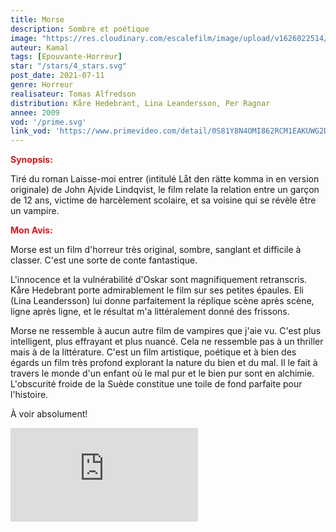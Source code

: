 ```yaml
---
title: Morse
description: Sombre et poétique
image: "https://res.cloudinary.com/escalefilm/image/upload/v1626022514/morse_tvef6v.jpg"
auteur: Kamal
tags: [Epouvante-Horreur]
star: "/stars/4_stars.svg"
post_date: 2021-07-11
genre: Horreur
realisateur: Tomas Alfredson
distribution: Kåre Hedebrant, Lina Leandersson, Per Ragnar
annee: 2009
vod: '/prime.svg'
link_vod: 'https://www.primevideo.com/detail/0S81Y8N4OMI862RCM1EAKUWG2D/ref=atv_sr_fle_c_Tn74RA__1_1_1?pageTypeId=B08THYF456&tag=alloprime-21&qid=1630096415&pageTypeIdSource=ASIN&sr=1-1'
---
```

<span style="color:#db161c">**Synopsis:**</span>

Tiré du roman Laisse-moi entrer (intitulé Låt den rätte komma in en version originale) de John Ajvide Lindqvist, le film relate la relation entre un garçon de 12 ans, victime de harcèlement scolaire, et sa voisine qui se révèle être un vampire.

<span style="color:#db161c">**Mon Avis:**</span>

Morse est un film d'horreur très original, sombre, sanglant et difficile à classer. C'est une sorte de conte fantastique.

L'innocence et la vulnérabilité d'Oskar sont magnifiquement retranscris. Kåre Hedebrant porte admirablement le film sur ses petites épaules. Eli (Lina Leandersson) lui donne parfaitement la réplique scène après scène, ligne après ligne, et le résultat m'a littéralement donné des frissons.

Morse ne ressemble à aucun autre film de vampires que j'aie vu. C'est plus intelligent, plus effrayant et plus nuancé. Cela ne ressemble pas à un thriller mais à de la littérature.
C'est un film artistique, poétique et à bien des égards un film très profond explorant la nature du bien et du mal. Il le fait à travers le monde d'un enfant où le mal pur et le bien pur sont en alchimie. L'obscurité froide de la Suède constitue une toile de fond parfaite pour l'histoire.

À voir absolument!

<div>
    <iframe src="https://www.youtube.com/embed/ICp4g9p_rgo" title="YouTube video player" frameborder="0" allow="accelerometer; autoplay; clipboard-write; encrypted-media; gyroscope; picture-in-picture" allowfullscreen></iframe>
</div>